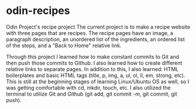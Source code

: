 # odin-recipes
Odin Project's recipe project
The current project is to make a recipe website with three pages that are recipes. The recipe pages have an image, a paragraph description, an unordered list of the ingredients, an ordered list of the steps, and a "Back to Home" relative link.

Through this project I learned how to make constant commits to Git and then push those commits to Github. I also learned how to create different relative links to separate pages. In addition to this, I also learned: HTML boilerplates and basic HTML tags (title, p, img, a, ul, ol, li, em, strong, etc). This is still at the beginning stages of learning Linux/Ubuntu OS as well, so I was getting comfortable with cd, mkdir, touch, etc. I also utilized the terminal to utilize Git and Github (git add, git commit -m, git commit, git push).
